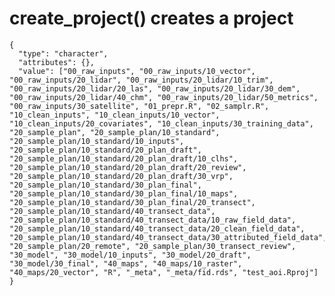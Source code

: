 # create_project() creates a project

    {
      "type": "character",
      "attributes": {},
      "value": ["00_raw_inputs", "00_raw_inputs/10_vector", "00_raw_inputs/20_lidar", "00_raw_inputs/20_lidar/10_trim", "00_raw_inputs/20_lidar/20_las", "00_raw_inputs/20_lidar/30_dem", "00_raw_inputs/20_lidar/40_chm", "00_raw_inputs/20_lidar/50_metrics", "00_raw_inputs/30_satellite", "01_prepr.R", "02_samplr.R", "10_clean_inputs", "10_clean_inputs/10_vector", "10_clean_inputs/20_covariates", "10_clean_inputs/30_training_data", "20_sample_plan", "20_sample_plan/10_standard", "20_sample_plan/10_standard/10_inputs", "20_sample_plan/10_standard/20_plan_draft", "20_sample_plan/10_standard/20_plan_draft/10_clhs", "20_sample_plan/10_standard/20_plan_draft/20_review", "20_sample_plan/10_standard/20_plan_draft/30_vrp", "20_sample_plan/10_standard/30_plan_final", "20_sample_plan/10_standard/30_plan_final/10_maps", "20_sample_plan/10_standard/30_plan_final/20_transect", "20_sample_plan/10_standard/40_transect_data", "20_sample_plan/10_standard/40_transect_data/10_raw_field_data", "20_sample_plan/10_standard/40_transect_data/20_clean_field_data", "20_sample_plan/10_standard/40_transect_data/30_attributed_field_data", "20_sample_plan/20_remote", "20_sample_plan/30_transect_review", "30_model", "30_model/10_inputs", "30_model/20_draft", "30_model/30_final", "40_maps", "40_maps/10_raster", "40_maps/20_vector", "R", "_meta", "_meta/fid.rds", "test_aoi.Rproj"]
    }


